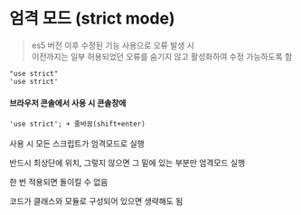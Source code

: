 엄격 모드 (strict mode)
===
> es5 버전 이후 수정된 기능 사용으로 오류 발생 시   
이전까지는 일부 허용되었던 오류를 숨기지 않고 활성화하여 수정 가능하도록 함  

```"use strict"```   
```'use strict'```

#### 브라우저 콘솔에서 사용 시 콘솔창에   
```'use strict'; + 줄바꿈(shift+enter) ```   
<br>
사용 시 모든 스크립트가 엄격모드로 실행   

반드시 최상단에 위치, 그렇지 않으면 그 밑에 있는 부분만 엄격모드 실행   

한 번 적용되면 돌이킬 수 없음

코드가 클래스와 모듈로 구성되어 있으면 생략해도 됨